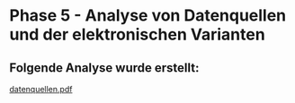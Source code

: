 # Phase 5 - Analyse von Datenquellen und der elektronischen Varianten

## Folgende Analyse wurde erstellt:

[datenquellen.pdf](datenquellen.pdf)
